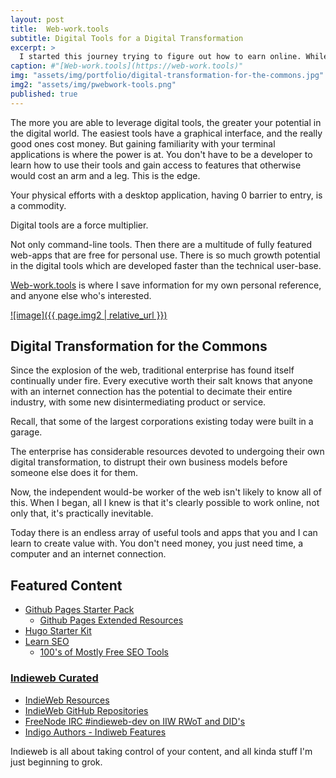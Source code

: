 ```yaml
---
layout: post
title:  Web-work.tools
subtitle: Digital Tools for a Digital Transformation
excerpt: >
  I started this journey trying to figure out how to earn online. While that's still a big part of it, I'm realizing that I just need to keep learning digital tools, and grow my skillset.
caption: #"[Web-work.tools](https://web-work.tools)"
img: "assets/img/portfolio/digital-transformation-for-the-commons.jpg"
img2: "assets/img/pwebwork-tools.png"
published: true
---
```


The more you are able to leverage digital tools, the greater your potential in the digital world. The easiest tools have a graphical interface, and the really good ones cost money. But gaining familiarity with your terminal applications is where the power is at. You don't have to be a developer to learn how to use their tools and gain access to features that otherwise would cost an arm and a leg. This is the edge. 

Your physical efforts with a desktop application, having 0 barrier to entry, is a commodity.

Digital tools are a force multiplier. 

Not only command-line tools.  Then there are a multitude of fully featured web-apps that are free for personal use. There is so much growth potential in the digital tools which are developed faster than the technical user-base.

[Web-work.tools](https://web-work.tools) is where I save information for my own personal reference, and anyone else who's interested. 

[![image]({{ page.img2 | relative_url }})](https://web-work.tools)

## Digital Transformation for the Commons

Since the explosion of the web, traditional enterprise has found itself continually under fire. Every executive worth their salt knows that anyone with an internet connection has the potential to decimate their entire industry, with some new disintermediating product or service.

Recall, that some of the largest corporations existing today were built in a garage.

The enterprise has considerable resources devoted to undergoing their own digital transformation, to distrupt their own business models before someone else does it for them.

Now, the independent would-be worker of the web isn't likely to know all of this. When I began, all I knew is that it's clearly possible to work online, not only that, it's practically inevitable. 

Today there is an endless array of useful tools and apps that you and I can learn to create value with. You don't need money, you just need time, a computer and an internet connection. 

## Featured Content
* [Github Pages Starter Pack](https://web-work.tools/jamstack/github-pages-starter-pack/)
  * [Github Pages Extended Resources](https://web-work.tools/jamstack/github-pages-extended-resources/)
* [Hugo Starter Kit](https://web-work.tools/jamstack/hugo-starter-kit/)
* [Learn SEO](https://web-work.tools/seo/learn/)
  * [100's of Mostly Free SEO Tools](https://web-work.tools/seo/tools/)


### [Indieweb Curated](https://github.com/web-work-tools/indieweb)
* [IndieWeb Resources](https://web-work.tools/indieweb/resources/)
* [IndieWeb GitHub Repositories](https://web-work.tools/indieweb/github-repos/)
* [FreeNode IRC #indieweb-dev on IIW RWoT and DID's](https://web-work.tools/indieweb/indieweb-dev-on-did/)
* [Indigo Authors - Indiweb Features](https://web-work.tools/indieweb/indigo-authors/)

Indieweb is all about taking control of your content, and all kinda stuff I'm just beginning to grok.
